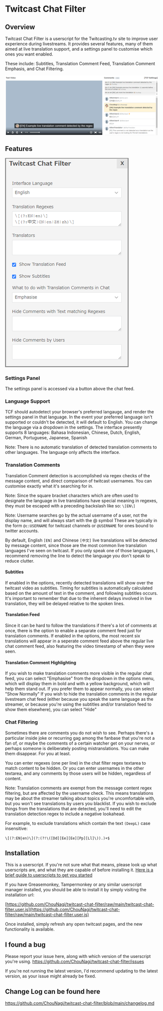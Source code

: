 # Twitcast Chat Filter

## Overview

Twitcast Chat Filter is a userscript for the Twitcasting.tv site to improve user experience during livestreams.
It provides several features, many of them aimed at live translation support, and a settings panel to customise which ones you want enabled.

These include: Subtitles, Translation Comment Feed, Translation Comment Emphasis, and Chat Filtering.

![Twitcast Chat Filter in action](twitcast-chat-filter-in-action.png)

## Features

![Twitcast Chat Filter Settings](twitcast-chat-filter-settings.png)

### Settings Panel

The settings panel is accessed via a button above the chat feed.

### Language Support

TCF should autodetect your browser's preferred langauge, and render the settings panel in that language.
In the event your preferred language isn't supported or couldn't be detected, it will default to English.
You can change the language via a dropdown in the settings.
The interface presently supports 8 languages: Bahasa Indonesian, Chinese, Dutch, English, German, Portuguese, Japanese, Spanish

Note: There is no automatic translation of detected translation comments to other languages. The language only affects the interface.

### Translation Comments

Translation Comment detection is accomplished via regex checks of the message content, and direct comparison of twitcast usernames.
You can customise exactly what it's searching for in.

Note: Since the square bracket characters which are often used to designate the language in live translations have special meaning in regexes, they must be escaped with a preceding backslash like so: `\[EN\]`

Note: Username searches go by the actual username of a user, not the display name, and will always start with the @ symbol
These are typically in the form `@c:USERNAME` for twitcast channels or `@USERNAME` for ones bound to twitter accounts.

By default, English `[EN]` and Chinese `[中文]` live translations will be detected by message content, since those are the most common live translation languages I've seen on twitcast. If you only speak one of those languages, I recommend removing the line to detect the language you don't speak to reduce clutter.


#### Subtitles

If enabled in the options, recently detected translations will show over the twitcast video as subtitles.
Timing for subtitles is automatically calculated based on the amount of text in the comment, and following subtitles occurs.
It's important to remember that due to the inherent delays involved in live translation, they will be delayed relative to the spoken lines.

#### Translation Feed

Since it can be hard to follow the translations if there's a lot of comments at once, there is the option to enable a separate comment feed just for translation comments. If enabled in the options, the most recent six translations will appear in a seperate comment feed above the regular live chat comment feed, also featuring the video timestamp of when they were seen.

#### Translation Comment Highlighting

If you wish to make translation comments more visible in the regular chat feed, you can select "Emphasise" from the dropdown in the options menu, which will display them in bold and with a yellow background, which will help them stand out.
If you prefer them to appear normally, you can select "Show Normally"
If you wish to hide the translation comments in the regular livestream chat feed (either because you speak the same language as the streamer, or because you're using the subtitles and/or translation feed to show them elsewhere), you can select "Hide"

### Chat Filtering

Sometimes there are comments you do not wish to see. Perhaps there's a particular inside joke or recurring gag among the fanbase that you're not a fan of, or maybe the comments of a certain watcher get on your nerves, or perhaps someone is deliberately posting mistranslations. You can make them disappear. For you at least. 

You can enter regexes (one per line) in the chat filter regex textarea to match content to be hidden.
Or you can enter usernames in the other textarea, and any comments by those users will be hidden, regardless of content.

Note: Translation comments are exempt from the message content regex filtering, but are affected by the username check.
This means translations may be about the streamer talking about topics you're uncomfortable with, but you won't see translations by users you blacklist. If you wish to exclude things from the translations that are detected, you'll need to edit the translation detection regex to include a negative lookahead.

For example, to exclude translations which contain the text `(DeepL)` case insensitive:

`\[(?:EN|en)\](?:(?!\([Dd][Ee][Ee][Pp][Ll]\)).)+$`


## Installation

This is a userscript. If you're not sure what that means, please look up what userscripts are, and what they are capable of before installing it. [Here is a brief guide to userscripts to get you started](https://simply-how.com/enhance-and-fine-tune-any-web-page-the-complete-user-scripts-guide)

If you have Greasemonkey, Tampermonkey or any similar userscript manager installed, you should be able to install it by simply visiting the installation url:

[https://github.com/ChouNagi/twitcast-chat-filter/raw/main/twitcast-chat-filter.user.js](https://github.com/ChouNagi/twitcast-chat-filter/raw/main/twitcast-chat-filter.user.js)

Once installed, simply refresh any open twitcast pages, and the new functionality is available.

## I found a bug

Please report your issue here, along with which version of the userscript you're using.
https://github.com/ChouNagi/twitcast-chat-filter/issues

If you're not running the latest version, I'd recommend updating to the latest version, as your issue might already be fixed.

## Change Log can be found here

https://github.com/ChouNagi/twitcast-chat-filter/blob/main/changelog.md